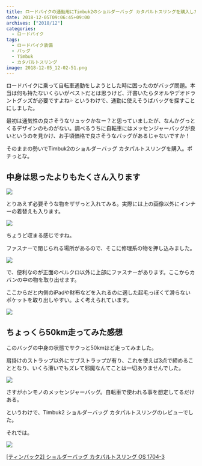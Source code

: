 ```yaml
---
title: ロードバイクの通勤用にTimbuk2のショルダーバッグ カタパルトスリングを購入したのでレビュー
date: 2018-12-05T09:06:45+09:00
archives: ["2018/12"]
categories:
  - ロードバイク
tags:
  - ロードバイク装備
  - バッグ
  - Timbuk
  - カタパルトスリング
image: 2018-12-05_12-02-51.png
---
```

ロードバイクに乗って自転車通勤をしようとした時に困ったのがバッグ問題。本当は何も持たないくらいがベストだとは思うけど、汗書いたらタオルやデオドラントグッズが必要ですよね💦 というわけで、通勤に使えそうばバッグを探すことにしました。

<!--more-->

最初は通気性の良さそうなリュックかなー？と思っていましたが、なんかグっとくるデザインのものがない。調べるうちに自転車にはメッセンジャーバッグが良いというのを見かけ、お手頃価格で良さそうなバッグがあるじゃないですか！

そのままの勢いでTimbuk2のショルダーバッグ カタパルトスリングを購入。ポチっとな。

## 中身は思ったよりもたくさん入ります

![](/images/2018-12-05_15-18-16.png)

とりあえず必要そうな物をザザっと入れてみる。実際には上の画像以外にインナーの着替えも入ります。

![](/images/2018-12-05_15-20-16.png)

ちょうど収まる感じですね。

ファスナーで閉じられる場所があるので、そこに修理系の物を押し込みました。

![](/images/2018-12-05_15-22-22.png)

で、便利なのが正面のベルクロ以外に上部にファスナーがあります。ここからカバンの中の物を取り出せます。

ここからだと内側のiPadや財布などを入れるのに適した起毛っぽくて滑らないポケットを取り出しやすい。よく考えられています。

![](/images/2018-12-05_15-25-13.png)

## ちょっくら50km走ってみた感想

このバッグの中身の状態でサクっと50kmほど走ってみました。

肩掛けのストラップ以外にサブストラップが有り、これを使えば3点で締めることとなり、いくら漕いでもズレて邪魔なんてことは一切ありませんでした。

![](/images/2018-12-06_09-10-51.png)

さすがホンモノのメッセンジャーバッグ。自転車で使われる事を想定してるだけある。

というわけで、Timbuk2 ショルダーバッグ カタパルトスリングのレビューでした。

それでは。

<div class="amazfy">
<a href="https://amzn.to/2KZemxA">
<img src="https://images-fe.ssl-images-amazon.com/images/I/411UEaVqGuL._SL250_.jpg">
<p>[ティンバック2] ショルダーバッグ カタパルトスリング OS 1704-3</p>
</a>
</div>